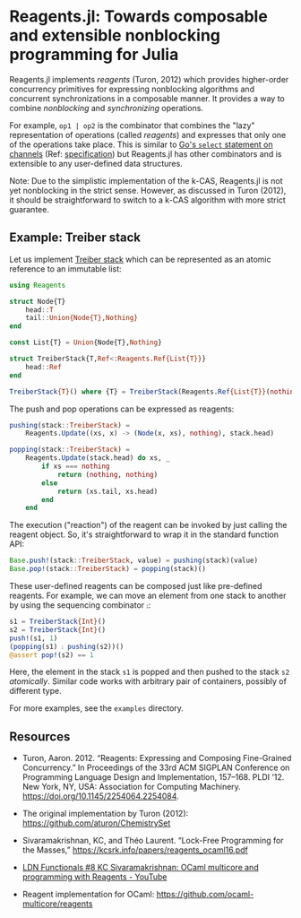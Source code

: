 # Reagents.jl: Towards composable and extensible nonblocking programming for Julia

Reagents.jl implements *reagents* (Turon, 2012) which provides higher-order
concurrency primitives for expressing nonblocking algorithms and concurrent
synchronizations in a composable manner.  It provides a way to combine
*nonblocking* and *synchronizing* operations.

For example, `op1 | op2` is the combinator that combines the "lazy"
representation of operations (called *reagents*) and expresses that only one of
the operations take place. This is similar to [Go's `select` statement on
channels](https://tour.golang.org/concurrency/5) (Ref:
[specification](https://golang.org/ref/spec#Select_statements)) but Reagents.jl
has other combinators and is extensible to any user-defined data structures.

Note: Due to the simplistic implementation of the k-CAS, Reagents.jl is not yet
nonblocking in the strict sense.  However, as discussed in Turon (2012), it
should be straightforward to switch to a k-CAS algorithm with more strict
guarantee.

## Example: Treiber stack

Let us implement [Treiber stack](https://en.wikipedia.org/wiki/Treiber_stack)
which can be represented as an atomic reference to an immutable list:

```julia
using Reagents

struct Node{T}
    head::T
    tail::Union{Node{T},Nothing}
end

const List{T} = Union{Node{T},Nothing}

struct TreiberStack{T,Ref<:Reagents.Ref{List{T}}}
    head::Ref
end

TreiberStack{T}() where {T} = TreiberStack(Reagents.Ref{List{T}}(nothing))
```

The push and pop operations can be expressed as reagents:

```julia
pushing(stack::TreiberStack) =
    Reagents.Update((xs, x) -> (Node(x, xs), nothing), stack.head)

popping(stack::TreiberStack) =
    Reagents.Update(stack.head) do xs, _
        if xs === nothing
            return (nothing, nothing)
        else
            return (xs.tail, xs.head)
        end
    end
```

The execution ("reaction") of the reagent can be invoked by just calling the
reagent object.  So, it's straightforward to wrap it in the standard function
API:

```julia
Base.push!(stack::TreiberStack, value) = pushing(stack)(value)
Base.pop!(stack::TreiberStack) = popping(stack)()
```

These user-defined reagents can be composed just like pre-defined reagents.
For example, we can move an element from one stack to another by using
the sequencing combinator `⨟`:

```julia
s1 = TreiberStack{Int}()
s2 = TreiberStack{Int}()
push!(s1, 1)
(popping(s1) ⨟ pushing(s2))()
@assert pop!(s2) == 1
```

Here, the element in the stack `s1` is popped and then pushed to the stack `s2`
*atomically*. Similar code works with arbitrary pair of containers, possibly
of different type.

For more examples, see the `examples` directory.

## Resources

* Turon, Aaron. 2012. “Reagents: Expressing and Composing Fine-Grained
  Concurrency.” In Proceedings of the 33rd ACM SIGPLAN Conference on Programming
  Language Design and Implementation, 157–168. PLDI ’12. New York, NY, USA:
  Association for Computing Machinery. https://doi.org/10.1145/2254064.2254084.

* The original implementation by Turon (2012):
  https://github.com/aturon/ChemistrySet

* Sivaramakrishnan, KC, and Théo Laurent. “Lock-Free Programming for the
  Masses,” https://kcsrk.info/papers/reagents_ocaml16.pdf

* [LDN Functionals #8 KC Sivaramakrishnan: OCaml multicore and programming with
  Reagents - YouTube](https://www.youtube.com/watch?v=qRWTws_YPBA)

* Reagent implementation for OCaml: https://github.com/ocaml-multicore/reagents
